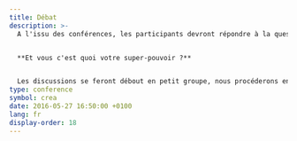 ```yaml
---
title: Débat
description: >-
  A l'issu des conférences, les participants devront répondre à la question :


  **Et vous c'est quoi votre super-pouvoir ?**


  Les discussions se feront débout en petit groupe, nous procéderons ensuite à une restitution.
type: conference
symbol: crea
date: 2016-05-27 16:50:00 +0100
lang: fr
display-order: 18
---
```


